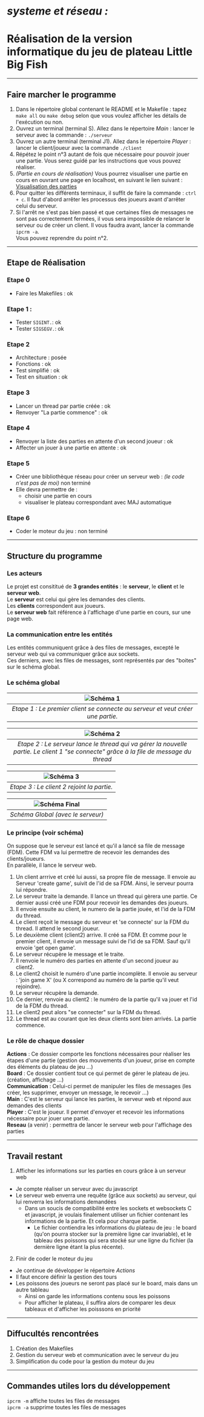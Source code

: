 # *systeme et réseau :*
# Réalisation de la version informatique du jeu de plateau Little Big Fish
________________________________
## Faire marcher le programme

1.  Dans le répertoire global contenant le README et le Makefile : tapez `make all` ou `make debug` selon que vous voulez afficher les détails de l'exécution ou non.  
2. Ouvrez un terminal (terminal S). Allez dans le répertoire *Main* : lancer le serveur avec la commande :  `./serveur`
3. Ouvrez un autre terminal (terminal J1). Allez dans le répertoire *Player* : lancer le client/joueur avec la commande `./client`
4. Répétez le point n°3 autant de fois que nécessaire pour pouvoir jouer une partie. Vous serez guidé par les instructions que vous pouvez réaliser.
5. *(Partie en cours de réalisation)* Vous pourrez visualiser une partie en cours en ouvrant une page en localhost, en suivant le lien suivant : [Visualisation des parties](`http://localhost:8080/`)
6. Pour quitter les différents terminaux, il suffit de faire la commande : `ctrl + c`. Il faut d'abord arrêter les processus des joueurs avant d'arrêter celui du serveur.
7. Si l'arrêt ne s'est pas bien passé et que certaines files de messages ne sont pas correctement fermées, il vous sera impossible de relancer le serveur ou de créer un client. Il vous faudra avant, lancer la commande `ipcrm -a`.  
Vous pouvez reprendre du point n°2.
________________________________

## Etape de Réalisation

### Etape 0

* Faire les Makefiles : ok

### Etape 1 :

* Tester `SIGINT.`: ok  
* Tester `SIGSEGV.`: ok

### Etape 2

* Architecture : posée
* Fonctions : ok
* Test simplifié : ok
* Test en situation : ok

### Etape 3

* Lancer un thread par partie créée : ok
* Renvoyer "La partie commence" : ok

### Etape 4

* Renvoyer la liste des parties en attente d'un second joueur : ok
* Affecter un jouer à une partie en attente : ok

### Etape 5

* Créer une bibliothèque réseau pour créer un serveur web : *(le code n'est pas de moi)* non terminé
* Elle devra permettre de :
  * choisir une partie en cours
  * visualiser le plateau correspondant avec MAJ automatique

### Etape 6

* Coder le moteur du jeu : non terminé

________________________________

## Structure du programme

### Les acteurs

Le projet est consititué de **3 grandes entités** : le **serveur**, le **client** et le **serveur web**.  
Le **serveur** est celui qui gère les demandes des clients.  
Les **clients** correspondent aux joueurs.  
Le **serveur web** fait référence à l'affichage d'une partie en cours, sur une page web.

### La communication entre les entités

Les entités communiquent grâce à des files de messages, excepté le serveur web qui va communiquer grâce aux sockets.  
Ces derniers, avec les files de messages, sont représentés par des "boites" sur le schéma global.

### Le schéma global

| ![Schéma 1](/Images/Schema_partie_1.png) |
|:--:|
| *Etape 1 : Le premier client se connecte au serveur et veut créer une partie.* |

| ![Schéma 2](/Images/Schema_partie_2.png) |
|:--:|
| *Etape 2 : Le serveur lance le thread qui va gérer la nouvelle partie. Le client 1 "se connecte" grâce à la file de message du thread* |

| ![Schéma 3](/Images/Schema_partie_3.png) |
|:--:|
| *Etape 3 : Le client 2 rejoint la partie.* |

| ![Schéma Final](/Images/Schema_globale.png) |
|:--:|
| *Schéma Global (avec le serveur)* |

### Le principe (voir schéma)

On suppose que le serveur est lancé et qu'il a lancé sa file de message (FDM). Cette FDM va lui permettre de recevoir les demandes des clients/joueurs.  
En parallèle, il lance le serveur web.
1. Un client arrrive et créé lui aussi, sa propre file de message. Il envoie au Serveur 'create game', suivit de l'id de sa FDM. Ainsi, le serveur pourra lui répondre.
2. Le serveur traite la demande. Il lance un thread qui gèrera une partie. Ce dernier aussi créé une FDM pour recevoir les demandes des joueurs.
3. Il envoie ensuite au client, le numero de la partie jouée, et l'id de la FDM du thread.
4. Le client reçoit le message du serveur et 'se connecte' sur la FDM du thread. Il attend le second joueur.
5. Le deuxième client (client2) arrive. Il créé sa FDM. Et comme pour le premier client, il envoie un message suivi de l'id de sa FDM. Sauf qu'il envoie 'get open game'.
6. Le serveur récupère le message et le traite.
7. Il renvoie le numéro des parties en attente d'un second joueur au client2.
8. Le client2 choisit le numéro d'une partie incomplète. Il envoie au serveur : 'join game X' (ou X correspond au numéro de la partie qu'il veut rejoindre).
9. Le serveur récupère la demande.
10. Ce dernier, renvoie au client2 : le numéro de la partie qu'il va jouer et l'id de la FDM du thread.
11. Le client2 peut alors "se connecter" sur la FDM du thread.
12. Le thread est au courant que les deux clients sont bien arrivés. La partie commence.

### Le rôle de chaque dossier

**Actions** : Ce dossier comporte les fonctions nécessaires pour réaliser les étapes d'une partie (gestion des mouvements d'un joueur, prise en compte des éléments du plateau de jeu ...)   
**Board** : Ce dossier contient tout ce qui permet de gérer le plateau de jeu. (création, affichage ...)  
**Communication** : Celui-ci permet de manipuler les files de messages (les créer, les supprimer, envoyer un message, le recevoir ...)  
**Main** : C'est le serveur qui lance les parties, le serveur web et répond aux demandes des clients   
**Player** : C'est le joueur. Il permet d'envoyer et recevoir les informations nécessaire pour jouer une partie.  
**Reseau** (a venir) : permettra de lancer le serveur web pour l'affichage des parties

________________________________
## Travail restant

1. Afficher les informations sur les parties en cours grâce à un serveur web
  * Je compte réaliser un serveur avec du javascript
  * Le serveur web enverra une requête (grâce aux sockets) au serveur, qui lui renverra les informations demandées
    * Dans un soucis de compatibilité entre les sockets et websockets C et javascript, je voulais finalement utiliser un fichier contenant les informations de la partie. Et cela pour charque partie.
      * Le fichier contiendra les informations du plateau de jeu : le board (qu'on pourra stocker sur la première ligne car invariable), et le tableau des poissons qui sera stocké sur une ligne du fichier (la dernière ligne étant la plus récente).
2. Finir de coder le moteur du jeu
  * Je continue de développer le répertoire *Actions*
  * Il faut encore définir la gestion des tours
  * Les poissons des joueurs ne seront pas placé sur le board, mais dans un autre tableau
    * Ainsi on garde les informations contenu sous les poissons
    * Pour afficher le plateau, il suffira alors de comparer les deux tableaux et d'afficher les poisssons en priorité

________________________________
## Diffucultés rencontrées

1. Création des Makefiles
2. Gestion du serveur web et communication avec le serveur du jeu
3. Simplification du code pour la gestion du moteur du jeu
________________________________

## Commandes utiles lors du développement
`ipcrm -m` affiche toutes les files de messages  
`ipcrm -a` supprime toutes les files de messages
